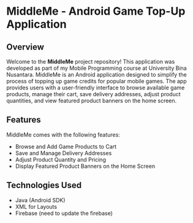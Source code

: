 # MiddleMe - Android Game Top-Up Application

## Overview

Welcome to the **MiddleMe** project repository! This application was developed as part of my Mobile Programming course at University Bina Nusantara. 
MiddleMe is an Android application designed to simplify the process of topping up game credits for popular mobile games. 
The app provides users with a user-friendly interface to browse available game products, manage their cart, save delivery addresses, adjust product quantities, 
and view featured product banners on the home screen.

## Features

MiddleMe comes with the following features:

- Browse and Add Game Products to Cart
- Save and Manage Delivery Addresses
- Adjust Product Quantity and Pricing
- Display Featured Product Banners on the Home Screen

## Technologies Used

- Java (Android SDK)
- XML for Layouts
- Firebase (need to update the firebase)


